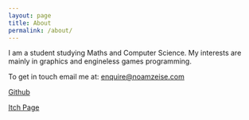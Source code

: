```yaml
---
layout: page
title: About
permalink: /about/
---
```


I am a student studying Maths and Computer Science. 
My interests are mainly in graphics and engineless games programming.

To get in touch email me at: [enquire@noamzeise.com](mailto:enquire@noamzeise.com)

[Github](https://github.com/NoamZeise)

[Itch Page](https://noamzeise.itch.io/)
